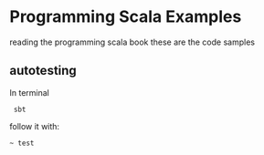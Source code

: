 # Programming Scala Examples

reading the programming scala book these are the code samples
 
 
 
## autotesting
 In terminal 
 
``` 
 sbt
```
 
follow it with: 

```
~ test
```

